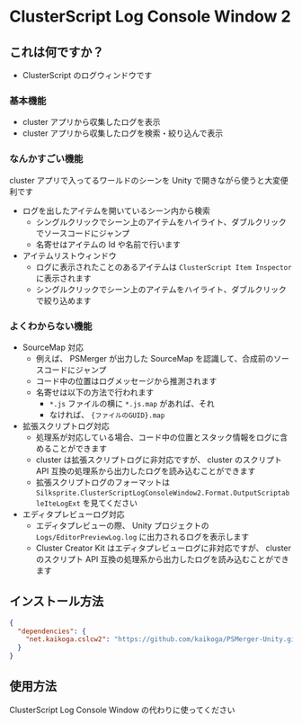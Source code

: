 # ClusterScript Log Console Window 2

## これは何ですか？

- ClusterScript のログウィンドウです

### 基本機能

- cluster アプリから収集したログを表示
- cluster アプリから収集したログを検索・絞り込んで表示

### なんかすごい機能

cluster アプリで入ってるワールドのシーンを Unity で開きながら使うと大変便利です

- ログを出したアイテムを開いているシーン内から検索
  - シングルクリックでシーン上のアイテムをハイライト、ダブルクリックでソースコードにジャンプ
  - 名寄せはアイテムの Id や名前で行います
- アイテムリストウィンドウ
  - ログに表示されたことのあるアイテムは `ClusterScript Item Inspector` に表示されます
  - シングルクリックでシーン上のアイテムをハイライト、ダブルクリックで絞り込めます

### よくわからない機能

- SourceMap 対応
  - 例えば、 PSMerger が出力した SourceMap を認識して、合成前のソースコードにジャンプ
  - コード中の位置はログメッセージから推測されます
  - 名寄せは以下の方法で行われます
    - `*.js` ファイルの横に `*.js.map` があれば、それ
    - なければ、 `{ファイルのGUID}.map`
- 拡張スクリプトログ対応
  - 処理系が対応している場合、コード中の位置とスタック情報をログに含めることができます
  - cluster は拡張スクリプトログに非対応ですが、 cluster のスクリプト API 互換の処理系から出力したログを読み込むことができます
  - 拡張スクリプトログのフォーマットは `Silksprite.ClusterScriptLogConsoleWindow2.Format.OutputScriptableIteLogExt` を見てください
- エディタプレビューログ対応
  - エディタプレビューの際、 Unity プロジェクトの `Logs/EditorPreviewLog.log` に出力されるログを表示します
  - Cluster Creator Kit はエディタプレビューログに非対応ですが、 cluster のスクリプト API 互換の処理系から出力したログを読み込むことができます

## インストール方法

```json
{
  "dependencies": {
    "net.kaikoga.cslcw2": "https://github.com/kaikoga/PSMerger-Unity.git"
  }
}
```

## 使用方法

ClusterScript Log Console Window の代わりに使ってください
